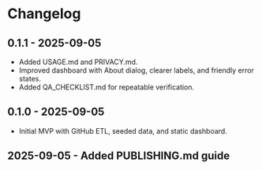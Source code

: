 # Changelog

## 0.1.1 - 2025-09-05
- Added USAGE.md and PRIVACY.md.
- Improved dashboard with About dialog, clearer labels, and friendly error states.
- Added QA_CHECKLIST.md for repeatable verification.

## 0.1.0 - 2025-09-05
- Initial MVP with GitHub ETL, seeded data, and static dashboard.

## 2025-09-05 - Added PUBLISHING.md guide
